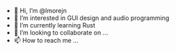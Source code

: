 - 👋 Hi, I’m @lmorejn
- 👀 I’m interested in GUI design and audio programming
- 🌱 I’m currently learning Rust
- 💞️ I’m looking to collaborate on ...
- 📫 How to reach me ...

<!---
lmorejn/lmorejn is a ✨ special ✨ repository because its `README.md` (this file) appears on your GitHub profile.
You can click the Preview link to take a look at your changes.
--->
